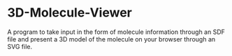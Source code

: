 # 3D-Molecule-Viewer
A program to take input in the form of molecule information through an SDF file and present a 3D model of the molecule on your browser through an SVG file.
